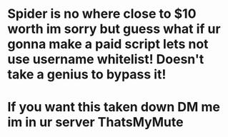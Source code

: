 # Spider is no where close to $10 worth im sorry but guess what if ur gonna make a paid script lets not use username whitelist! Doesn't take a genius to bypass it! 
# If you want this taken down DM me im in ur server ThatsMyMute
